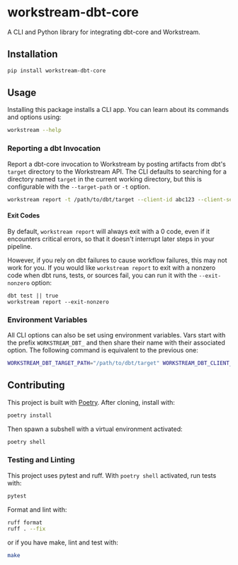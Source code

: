 # workstream-dbt-core

A CLI and Python library for integrating dbt-core and Workstream.

## Installation

```bash
pip install workstream-dbt-core
```

## Usage

Installing this package installs a CLI app. You can learn about its commands and options using:

```bash
workstream --help
```

### Reporting a dbt Invocation

Report a dbt-core invocation to Workstream by posting artifacts from dbt's `target` directory
to the Workstream API. The CLI defaults to searching for a directory named `target` in the
current working directory, but this is configurable with the `--target-path` or `-t` option.

```bash
workstream report -t /path/to/dbt/target --client-id abc123 --client-secret xyz987
```

#### Exit Codes

By default, `workstream report` will always exit with a 0 code, even if it encounters critical errors, so that it doesn't interrupt later steps in your pipeline. 

However, if you rely on dbt failures to cause workflow failures, this may not work for you. If you would like `workstream report` to exit with a nonzero code when dbt runs, tests, or sources fail, you can run it with the `--exit-nonzero` option:

```
dbt test || true
workstream report --exit-nonzero
```

### Environment Variables

All CLI options can also be set using environment variables. Vars start with the prefix `WORKSTREAM_DBT_` and then share their name with their associated option. The following command is equivalent to the previous one:

```bash
WORKSTREAM_DBT_TARGET_PATH="/path/to/dbt/target" WORKSTREAM_DBT_CLIENT_ID="abc123" WORKSTREAM_DBT_CLIENT_SECRET="xyz987" workstream report
```

## Contributing

This project is built with [Poetry](https://python-poetry.org/). After cloning, install with:

```bash
poetry install
```

Then spawn a subshell with a virtual environment activated:

```bash
poetry shell
```

### Testing and Linting

This project uses pytest and ruff. With `poetry shell` activated, run tests with:

```bash
pytest
```

Format and lint with:

```bash
ruff format
ruff . --fix
```

or if you have make, lint and test with:

```bash
make
```
